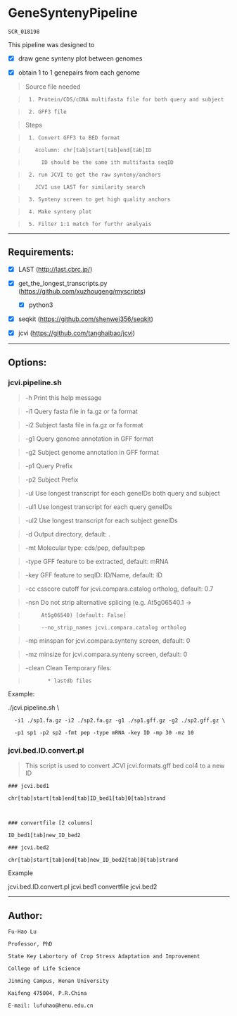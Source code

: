 # GeneSyntenyPipeline

    SCR_018198

This pipeline was designed to 

   - [X] draw gene synteny plot between genomes

   - [X] obtain 1 to 1 genepairs from each genome

>    Source file needed

>      1. Protein/CDS/cDNA multifasta file for both query and subject

>      2. GFF3 file

>    Steps

>      1. Convert GFF3 to BED format

>        4column: chr[tab]start[tab]end[tab]ID

>          ID should be the same ith multifasta seqID

>      2. run JCVI to get the raw synteny/anchors

>        JCVI use LAST for similarity search

>      3. Synteny screen to get high quality anchors

>      4. Make synteny plot

>      5. Filter 1:1 match for furthr analyais

---

## Requirements:

   + [X] LAST (http://last.cbrc.jp/)

   + [X] get_the_longest_transcripts.py (https://github.com/xuzhougeng/myscripts)

      * [X] python3

   + [X] seqkit (https://github.com/shenwei356/seqkit)

   + [X] jcvi (https://github.com/tanghaibao/jcvi)

---

## Options:

### jcvi.pipeline.sh

>  -h    Print this help message

>  -i1   Query fasta file in fa.gz or fa format

>  -i2   Subject fasta file in fa.gz or fa format

>  -g1   Query genome annotation in GFF format

>  -g2   Subject genome annotation in GFF format

>  -p1   Query Prefix

>  -p2   Subject Prefix

>  -ul   Use longest transcript for each geneIDs both query and subject

>  -ul1  Use longest transcript for each query geneIDs

>  -ul2  Use longest transcript for each subject geneIDs 

>  -d    Output directory, default: .

>  -mt   Molecular type: cds/pep, default:pep

>  -type GFF feature to be extracted, default: mRNA

>  -key  GFF feature to seqID: ID/Name, default: ID

>  -cc   csscore cutoff for jcvi.compara.catalog ortholog, default: 0.7

>  -nsn  Do not strip alternative splicing (e.g. At5g06540.1 ->

>          At5g06540) [default: False]

>          --no_strip_names jcvi.compara.catalog ortholog

>  -mp   minspan for jcvi.compara.synteny screen, default: 0

>  -mz   minsize for jcvi.compara.synteny screen, default: 0

>  -clean Clean Temporary files:

>            * lastdb files

Example:

  ./jcvi.pipeline.sh \

      -i1 ./sp1.fa.gz -i2 ./sp2.fa.gz -g1 ./sp1.gff.gz -g2 ./sp2.gff.gz \

      -p1 sp1 -p2 sp2 -fmt pep -type mRNA -key ID -mp 30 -mz 10

### jcvi.bed.ID.convert.pl

> This script is used to convert JCVI jcvi.formats.gff bed col4 to a new ID

    ### jcvi.bed1

    chr[tab]start[tab]end[tab]ID_bed1[tab]0[tab]strand

    

    ### convertfile [2 columns]

    ID_bed1[tab]new_ID_bed2

    ### jcvi.bed2

    chr[tab]start[tab]end[tab]new_ID_bed2[tab]0[tab]strand

Example

jcvi.bed.ID.convert.pl jcvi.bed1 convertfile jcvi.bed2


---

## Author:
    Fu-Hao Lu

    Professor, PhD

    State Key Labortory of Crop Stress Adaptation and Improvement

    College of Life Science

    Jinming Campus, Henan University

    Kaifeng 475004, P.R.China

    E-mail: lufuhao@henu.edu.cn
